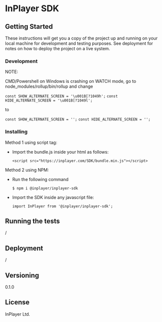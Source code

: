 # InPlayer SDK


## Getting Started

These instructions will get you a copy of the project up and running on your local machine for development and testing purposes. See deployment for notes on how to deploy the project on a live system.

### Development

NOTE:

CMD/Powershell on Windows is crashing on WATCH mode, go to
node_modules/rollup/bin/rollup and change

 `const SHOW_ALTERNATE_SCREEN = '\u001B[?1049h';`
 `const HIDE_ALTERNATE_SCREEN = '\u001B[?1049l';`


to

`const SHOW_ALTERNATE_SCREEN = '';`
`const HIDE_ALTERNATE_SCREEN = '';`



### Installing

Method 1 using script tag:

  - Import the bundle.js inside your html as follows:

    `<script src="https://inplayer.com/SDK/bundle.min.js"></script>`

Method 2 using NPM:

  - Run the following command

    `$ npm i @inplayer/inplayer-sdk`

  - Import the SDK inside any javascript file:

    `import InPlayer from '@inplayer/inplayer-sdk';`

## Running the tests
/
## Deployment
/
## Versioning

0.1.0

## License

InPlayer Ltd.
